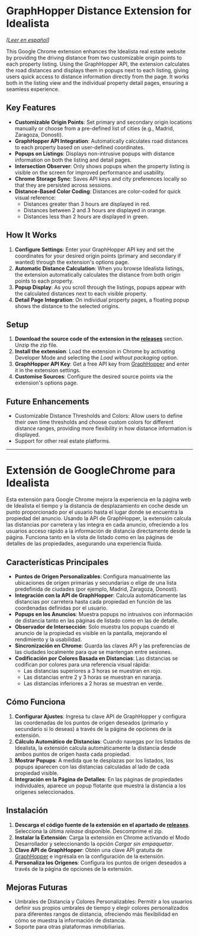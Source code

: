 # GraphHopper Distance Extension for Idealista

_[[Leer en español](#user-content-extensión-de-distancias-de-graphHopper-para-idealista)]_

This Google Chrome extension enhances the Idealista real estate website by providing the driving distance from two customizable origin points to each property listing. Using the GraphHopper API, the extension calculates the road distances and displays them in popups next to each listing, giving users quick access to distance information directly from the page. It works both in the listing view and the individual property detail pages, ensuring a seamless experience.

## Key Features

- **Customizable Origin Points**: Set primary and secondary origin locations manually or choose from a pre-defined list of cities (e.g., Madrid, Zaragoza, Donosti).
- **GraphHopper API Integration**: Automatically calculates road distances to each property based on user-defined coordinates.
- **Popups on Listings**: Displays non-intrusive popups with distance information on both the listing and detail pages.
- **Intersection Observer**: Only shows popups when the property listing is visible on the screen for improved performance and usability.
- **Chrome Storage Sync**: Saves API keys and city preferences locally so that they are persisted across sessions.
- **Distance-Based Color Coding**: Distances are color-coded for quick visual reference:
  - Distances greater than 3 hours are displayed in red.
  - Distances between 2 and 3 hours are displayed in orange.
  - Distances less than 2 hours are displayed in green.

## How It Works

1. **Configure Settings**: Enter your GraphHopper API key and set the coordinates for your desired origin points (primary and secondary if wanted) through the extension's options page.
2. **Automatic Distance Calculation**: When you browse Idealista listings, the extension automatically calculates the distance from both origin points to each property.
3. **Popup Display**: As you scroll through the listings, popups appear with the calculated distances next to each visible property.
4. **Detail Page Integration**: On individual property pages, a floating popup shows the distance to the selected origins.

## Setup

1. **Download the source code of the extension in the [releases](https://github.com/LuisSevillano/idealista-distances-extension/releases)** section. Unzip the zip file.
2. **Install the extension**: Load the extension in Chrome by activating Developer Mode and selecting the _Load without packaging_ option.
3. **GraphHopper API Key**: Get a free API key from [GraphHopper](https://www.graphhopper.com/) and enter it in the extension settings.
4. **Customise Sources**: Configure the desired source points via the extension's options page.

## Future Enhancements

- Customizable Distance Thresholds and Colors: Allow users to define their own time thresholds and choose custom colors for different distance ranges, providing more flexibility in how distance information is displayed.
- Support for other real estate platforms.

---

# Extensión de GoogleChrome para Idealista

Esta extensión para Google Chrome mejora la experiencia en la página web de Idealista el tiempo y la distancia de desplazamiento en coche desde un punto proporcionado por el usuario hasta el lugar donde se encuentra la propiedad del anuncio. Usando la API de GraphHopper, la extensión calcula las distancias por carretera y las integra en cada anuncio, ofreciendo a los usuarios acceso rápido a la información de distancia directamente desde la página. Funciona tanto en la vista de listado como en las páginas de detalles de las propiedades, asegurando una experiencia fluida.

## Características Principales

- **Puntos de Origen Personalizables**: Configura manualmente las ubicaciones de origen primarias y secundarias o elige de una lista predefinida de ciudades (por ejemplo, Madrid, Zaragoza, Donosti).
- **Integración con la API de GraphHopper**: Calcula automáticamente las distancias por carretera hasta cada propiedad en función de las coordenadas definidas por el usuario.
- **Popups en los Anuncios**: Muestra popups no intrusivos con información de distancia tanto en las páginas de listado como en las de detalle.
- **Observador de Intersección**: Solo muestra los popups cuando el anuncio de la propiedad es visible en la pantalla, mejorando el rendimiento y la usabilidad.
- **Sincronización en Chrome**: Guarda las claves API y las preferencias de las ciudades localmente para que se mantengan entre sesiones.
- **Codificación por Colores Basada en Distancias**: Las distancias se codifican por colores para una referencia visual rápida:
  - Las distancias superiores a 3 horas se muestran en rojo.
  - Las distancias entre 2 y 3 horas se muestran en naranja.
  - Las distancias inferiores a 2 horas se muestran en verde.

## Cómo Funciona

1. **Configurar Ajustes**: Ingresa tu clave API de GraphHopper y configura las coordenadas de los puntos de origen deseados (primario y secundario si lo deseas) a través de la página de opciones de la extensión.
2. **Cálculo Automático de Distancias**: Cuando navegas por los listados de Idealista, la extensión calcula automáticamente la distancia desde ambos puntos de origen hasta cada propiedad.
3. **Mostrar Popups**: A medida que te desplazas por los listados, los popups aparecen con las distancias calculadas al lado de cada propiedad visible.
4. **Integración en la Página de Detalles**: En las páginas de propiedades individuales, aparece un popup flotante que muestra la distancia a los orígenes seleccionados.

## Instalación

1. **Descarga el código fuente de la extensión en el apartado de [releases](https://github.com/LuisSevillano/idealista-distances-extension/releases)**. Selecciona la última _release_ disponible. Descomprime el zip.
2. **Instalar la Extensión**: Carga la extensión en Chrome activando el Modo Desarrollador y seleccionando la opción _Cargar sin empaquetar_.
3. **Clave API de GraphHopper**: Obtén una clave API gratuita de [GraphHopper](https://www.graphhopper.com/) e ingrésala en la configuración de la extensión.
4. **Personaliza los Orígenes**: Configura los puntos de origen deseados a través de la página de opciones de la extensión.


## Mejoras Futuras

- Umbrales de Distancia y Colores Personalizables: Permitir a los usuarios definir sus propios umbrales de tiempo y elegir colores personalizados para diferentes rangos de distancia, ofreciendo más flexibilidad en cómo se muestra la información de distancia.
- Soporte para otras plataformas inmobiliarias.
